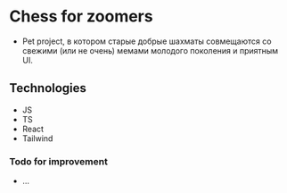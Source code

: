 # Chess for zoomers

*  Pet project, в котором старые добрые шахматы совмещаются со свежими (или не очень) мемами молодого поколения и приятным UI.

## Technologies

* JS
* TS
* React
* Tailwind

### Todo for improvement

* ...
